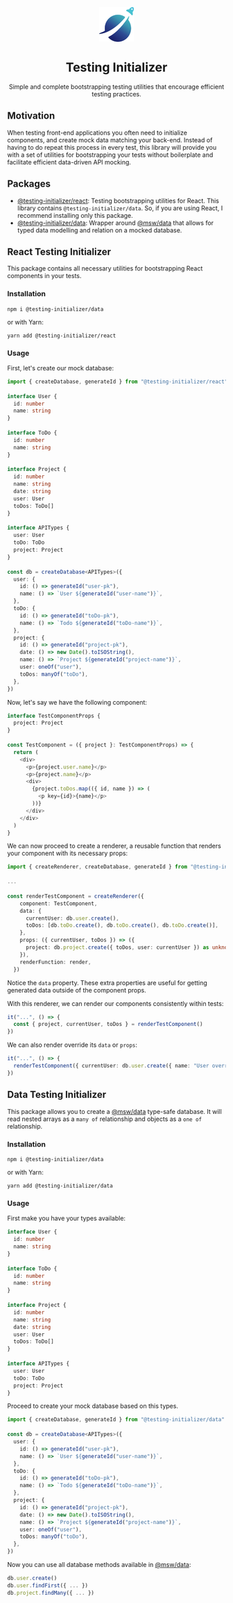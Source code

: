 <div align="center">
<img
    height="80"
    width="80"
    alt="Testing Initializer logo"
    src="other/logo.png"
  />

<h1 >Testing Initializer</h1>
<p>Simple and complete bootstrapping testing utilities that encourage efficient testing practices.</p>
</div>

## Motivation

When testing front-end applications you often need to initialize components, and create mock data matching your
back-end. Instead of having to do repeat this process in every test, this library will provide you with a set of
utilities for bootstrapping your tests without boilerplate and facilitate efficient data-driven API mocking.

## Packages

- [@testing-initializer/react](#react-testing-initializer): Testing bootstrapping utilities for React. This library
  contains `@testing-initializer/data`. So, if you are using React, I recommend installing only this package.
- [@testing-initializer/data](#data-testing-initializer): Wrapper around [@msw/data]("https://github.com/mswjs/data")
  that allows for typed data modelling and relation on a mocked database.

## React Testing Initializer

This package contains all necessary utilities for bootstrapping React components in your tests.

### Installation

```shell
npm i @testing-initializer/data
```

or with Yarn:

```shell
yarn add @testing-initializer/react
```

### Usage

First, let's create our mock database:

```ts
import { createDatabase, generateId } from "@testing-initializer/react"

interface User {
  id: number
  name: string
}

interface ToDo {
  id: number
  name: string
}

interface Project {
  id: number
  name: string
  date: string
  user: User
  toDos: ToDo[]
}

interface APITypes {
  user: User
  toDo: ToDo
  project: Project
}

const db = createDatabase<APITypes>({
  user: {
    id: () => generateId("user-pk"),
    name: () => `User ${generateId("user-name")}`,
  },
  toDo: {
    id: () => generateId("toDo-pk"),
    name: () => `Todo ${generateId("toDo-name")}`,
  },
  project: {
    id: () => generateId("project-pk"),
    date: () => new Date().toISOString(),
    name: () => `Project ${generateId("project-name")}`,
    user: oneOf("user"),
    toDos: manyOf("toDo"),
  },
})
```

Now, let's say we have the following component:

```ts
interface TestComponentProps {
  project: Project
}

const TestComponent = ({ project }: TestComponentProps) => {
  return (
    <div>
      <p>{project.user.name}</p>
      <p>{project.name}</p>
      <div>
        {project.toDos.map(({ id, name }) => (
          <p key={id}>{name}</p>
        ))}
      </div>
    </div>
  )
}
```

We can now proceed to create a renderer, a reusable function that renders your component with its necessary props:

```ts
import { createRenderer, createDatabase, generateId } from "@testing-initializer/react"

...

const renderTestComponent = createRenderer({
    component: TestComponent,
    data: {
      currentUser: db.user.create(),
      toDos: [db.toDo.create(), db.toDo.create(), db.toDo.create()],
    },
    props: ({ currentUser, toDos }) => ({
      project: db.project.create({ toDos, user: currentUser }) as unknown as Project,
    }),
    renderFunction: render,
  })
```

Notice the `data` property. These extra properties are useful for getting generated data outside of the component props.

With this renderer, we can render our components consistently within tests:

```ts
it("...", () => {
  const { project, currentUser, toDos } = renderTestComponent()
})
```

We can also render override its `data` or `props`:

```ts
it("...", () => {
  renderTestComponent({ currentUser: db.user.create({ name: "User override" }) })
})
```

## Data Testing Initializer

This package allows you to create a [@msw/data]("https://github.com/mswts/data") type-safe database. It will read nested
arrays as a `many of` relationship and objects as a `one of` relationship.

### Installation

```shell
npm i @testing-initializer/data
```

or with Yarn:

```shell
yarn add @testing-initializer/data
```

### Usage

First make you have your types available:

```ts
interface User {
  id: number
  name: string
}

interface ToDo {
  id: number
  name: string
}

interface Project {
  id: number
  name: string
  date: string
  user: User
  toDos: ToDo[]
}

interface APITypes {
  user: User
  toDo: ToDo
  project: Project
}
```

Proceed to create your mock database based on this types.

```ts
import { createDatabase, generateId } from "@testing-initializer/data"

const db = createDatabase<APITypes>({
  user: {
    id: () => generateId("user-pk"),
    name: () => `User ${generateId("user-name")}`,
  },
  toDo: {
    id: () => generateId("toDo-pk"),
    name: () => `Todo ${generateId("toDo-name")}`,
  },
  project: {
    id: () => generateId("project-pk"),
    date: () => new Date().toISOString(),
    name: () => `Project ${generateId("project-name")}`,
    user: oneOf("user"),
    toDos: manyOf("toDo"),
  },
})
```

Now you can use all database methods available in [@msw/data]("https://github.com/mswts/data"):

```ts
db.user.create()
db.user.findFirst({ ... })
db.project.findMany({ ... })
```
